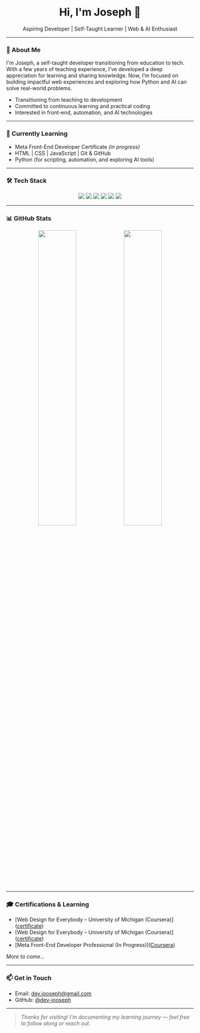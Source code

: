 <h1 align="center">Hi, I'm Joseph 👋</h1>
<p align="center">
  Aspiring Developer | Self-Taught Learner | Web & AI Enthusiast
</p>

---

### 🚀 About Me

I'm Joseph, a self-taught developer transitioning from education to tech.  
With a few years of teaching experience, I’ve developed a deep appreciation for learning and sharing knowledge. Now, I’m focused on building impactful web experiences and exploring how Python and AI can solve real-world problems.

- Transitioning from teaching to development  
- Committed to continuous learning and practical coding  
- Interested in front-end, automation, and AI technologies  

---

### 🌱 Currently Learning

- Meta Front-End Developer Certificate *(in progress)*  
- HTML | CSS | JavaScript | Git & GitHub  
- Python (for scripting, automation, and exploring AI tools)

---

### 🛠️ Tech Stack

<div align="center">
  <img src="https://img.shields.io/badge/Python-3776AB?style=for-the-badge&logo=python&logoColor=white" />
  <img src="https://img.shields.io/badge/HTML5-E34F26?style=for-the-badge&logo=html5&logoColor=white" />
  <img src="https://img.shields.io/badge/CSS3-1572B6?style=for-the-badge&logo=css3&logoColor=white" />
  <img src="https://img.shields.io/badge/JavaScript-F7DF1E?style=for-the-badge&logo=javascript&logoColor=black" />
  <img src="https://img.shields.io/badge/Git-F05032?style=for-the-badge&logo=git&logoColor=white" />
  <img src="https://img.shields.io/badge/GitHub-181717?style=for-the-badge&logo=github&logoColor=white" />
</div>

---

### 📊 GitHub Stats

<p align="center">
  <img src="https://github-readme-stats.vercel.app/api?username=dev-jooseph&show_icons=true&theme=github_dark" width="45%" />
  <img src="https://github-readme-streak-stats.herokuapp.com?user=dev-jooseph&theme=github-dark-blue" width="45%" />
</p>

---

### 🎓 Certifications & Learning

- [Web Design for Everybody – University of Michigan (Coursera)](<A href='https://www.coursera.org/account/accomplishments/specialization/885ZYB4QTXH7?utm_source=link&utm_medium=certificate&utm_content=cert_image&utm_campaign=sharing_cta&utm_product=s12n'>certificate</a>)
- [Web Design for Everybody – University of Michigan (Coursera)](<a href='https://coursera.org/share/2f52b5f0c93dfd1581823bae747809ac'>certificate</a>)
- [Meta Front-End Developer Professional (In Progress)](<a href='https://www.coursera.org/professional-certificates/meta-front-end-developer'>Coursera</a>)

_More to come..._

---

### 📫 Get in Touch

- Email: [dev.jooseph@gmail.com](mailto:dev.jooseph@gmail.com)  
- GitHub: [@dev-jooseph](https://github.com/dev-jooseph)

---

> _Thanks for visiting! I’m documenting my learning journey — feel free to follow along or reach out._
